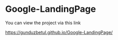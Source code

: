 # Google-LandingPage
You can view the project via this link

https://gunduzbetul.github.io/Google-LandingPage/
